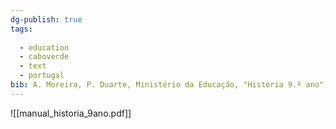 ```yaml
---
dg-publish: true
tags:
  
  - education
  - caboverde
  - text
  - portugal
bib: A. Moreira, P. Duarte, Ministério da Educação, "História 9.º ano", Revised by Universidadede Cabo Verde, Porto Editora, 2023.
---
```

![[manual_historia_9ano.pdf]]